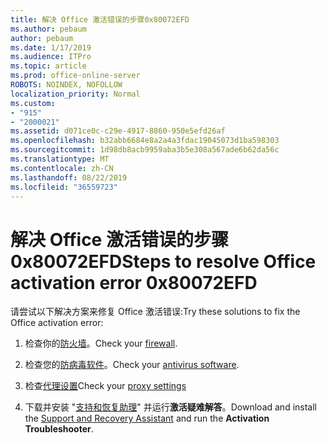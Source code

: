```yaml
---
title: 解决 Office 激活错误的步骤0x80072EFD
ms.author: pebaum
author: pebaum
ms.date: 1/17/2019
ms.audience: ITPro
ms.topic: article
ms.prod: office-online-server
ROBOTS: NOINDEX, NOFOLLOW
localization_priority: Normal
ms.custom:
- "915"
- "2000021"
ms.assetid: d071ce0c-c29e-4917-8860-950e5efd26af
ms.openlocfilehash: b32abb6684e8a2a4a3fdac19045073d1ba598303
ms.sourcegitcommit: 1d98db8acb9959aba3b5e308a567ade6b62da56c
ms.translationtype: MT
ms.contentlocale: zh-CN
ms.lasthandoff: 08/22/2019
ms.locfileid: "36559723"
---
```

# <a name="steps-to-resolve-office-activation-error-0x80072efd"></a><span data-ttu-id="8d102-102">解决 Office 激活错误的步骤0x80072EFD</span><span class="sxs-lookup"><span data-stu-id="8d102-102">Steps to resolve Office activation error 0x80072EFD</span></span>

<span data-ttu-id="8d102-103">请尝试以下解决方案来修复 Office 激活错误:</span><span class="sxs-lookup"><span data-stu-id="8d102-103">Try these solutions to fix the Office activation error:</span></span>
  
1. <span data-ttu-id="8d102-104">检查你的[防火墙](https://support.office.com/article/0d23d3c0-c19c-4b2f-9845-5344fedc4380#BKMK_CheckFirewall)。</span><span class="sxs-lookup"><span data-stu-id="8d102-104">Check your [firewall](https://support.office.com/article/0d23d3c0-c19c-4b2f-9845-5344fedc4380#BKMK_CheckFirewall).</span></span>

2. <span data-ttu-id="8d102-105">检查您的[防病毒软件](https://support.office.com/article/0d23d3c0-c19c-4b2f-9845-5344fedc4380#BKMK_CheckAV)。</span><span class="sxs-lookup"><span data-stu-id="8d102-105">Check your [antivirus software](https://support.office.com/article/0d23d3c0-c19c-4b2f-9845-5344fedc4380#BKMK_CheckAV).</span></span>

3. <span data-ttu-id="8d102-106">检查[代理设置](https://support.office.com/article/0d23d3c0-c19c-4b2f-9845-5344fedc4380#BKMK_CheckProxy)</span><span class="sxs-lookup"><span data-stu-id="8d102-106">Check your [proxy settings](https://support.office.com/article/0d23d3c0-c19c-4b2f-9845-5344fedc4380#BKMK_CheckProxy)</span></span>

4. <span data-ttu-id="8d102-107">下载并安装 "[支持和恢复助理](https://aka.ms/SARA-OfficeActivation-Alchemy)" 并运行**激活疑难解答**。</span><span class="sxs-lookup"><span data-stu-id="8d102-107">Download and install the [Support and Recovery Assistant](https://aka.ms/SARA-OfficeActivation-Alchemy) and run the **Activation Troubleshooter**.</span></span>
